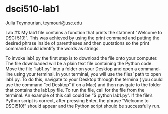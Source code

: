 # dsci510-lab1

Julia Teymourian, teymouri@usc.edu 

Lab #1: 
My lab1 file contains a function that prints the statment "Welcome to DSCI 510!". This was achieved by using the print command and putting the desired phrase inside of parentheses and then quotations so the print command could identify the words as strings. 

To invoke lab1.py the first step is to download the file onto your computer. The file downloaded will be a plain text file containing the Python code. Move the file “lab1.py” into a folder on your Desktop and open a command-line using your terminal. In your terminal, you will use the files’ path to open lab1.py. To do this, navigate to your Desktop through the termina ( you could use the command “cd Desktop” if on a Mac) and then navigate to the folder that contains the lab1.py file. To run the file, call for the file from the terminal. An example of this call could be “$ python lab1.py”. If the file’s Python script is correct, after pressing Enter, the phrase “Welcome to DSCI510!” should appear and the Python script should be successfully run. 
